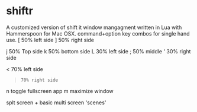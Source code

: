 # shiftr
 
A customized version of shift it window mangagment written in Lua with Hammerspoon for Mac OSX.
command+option key combos for single hand use.
[     50% left side
]     50% right side

j     50% Top side
k     50% bottom side
L     30% left side
;     50% middle 
'     30% right side

<     70% left side
>     70% right side

n     toggle fullscreen app
m     maximize window

splt screen + basic multi screen 'scenes'
